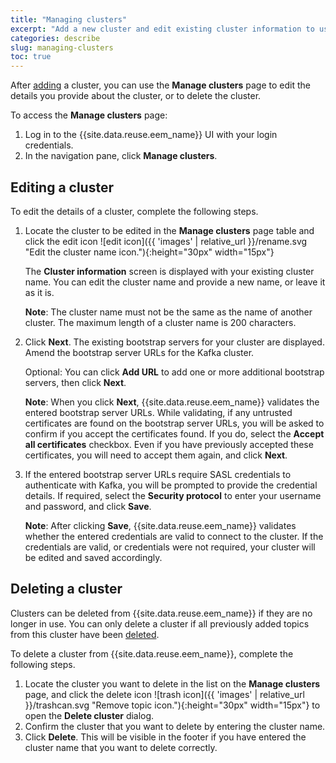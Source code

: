 ```yaml
---
title: "Managing clusters"
excerpt: "Add a new cluster and edit existing cluster information to use for retrieving topic details."
categories: describe
slug: managing-clusters
toc: true
---
```



After [adding](../adding-topics) a cluster, you can use the **Manage clusters** page to edit the details you provide about the cluster, or to delete the cluster.

To access the **Manage clusters** page:

1. Log in to the {{site.data.reuse.eem_name}} UI with your login credentials.
2. In the navigation pane, click **Manage clusters**.

## Editing a cluster

To edit the details of a cluster, complete the following steps.


1. Locate the cluster to be edited in the **Manage clusters** page table and click the edit icon ![edit icon]({{ 'images' | relative_url }}/rename.svg "Edit the cluster name icon."){:height="30px" width="15px"}


   The **Cluster information** screen is displayed with your existing cluster name. You can edit the cluster name and provide a new name, or leave it as it is.

   **Note**: The cluster name must not be the same as the name of another cluster. The maximum length of a cluster name is 200 characters.

2. Click **Next**. The existing bootstrap servers for your cluster are displayed. Amend the bootstrap server URLs for the Kafka cluster. 
 
   Optional: You can click **Add URL** to add one or more additional bootstrap servers, then click **Next**.

    **Note**: When you click **Next**, {{site.data.reuse.eem_name}} validates the entered bootstrap server URLs. While validating, if any untrusted certificates are found on the bootstrap server URLs, you will be asked to confirm if you accept the certificates found. If you do, select the **Accept all certificates** checkbox. Even if you have previously accepted these certificates, you will need to accept them again, and click **Next**.

3. If the entered bootstrap server URLs require SASL credentials to authenticate with Kafka, you will be prompted to provide the credential details. If required, select the **Security protocol** to enter your username and password, and click **Save**.

    **Note**: After clicking **Save**, {{site.data.reuse.eem_name}} validates whether the entered credentials are valid to connect to the cluster. If the credentials are valid, or credentials were not required, your cluster will be edited and saved accordingly.

## Deleting a cluster

Clusters can be deleted from {{site.data.reuse.eem_name}} if they are no longer in use. You can only delete a cluster if all previously added topics from this cluster have been [deleted](../managing-event-sources/#deleting-an-event-source).

To delete a cluster from {{site.data.reuse.eem_name}}, complete the following steps. 


1. Locate the cluster you want to delete in the list on the **Manage clusters** page, and click the delete icon ![trash icon]({{ 'images' | relative_url }}/trashcan.svg "Remove topic icon."){:height="30px" width="15px"} to open the **Delete cluster** dialog. 
2. Confirm the cluster that you want to delete by entering the cluster name.
3. Click **Delete**. This will be visible in the footer if you have entered the cluster name that you want to delete correctly.
